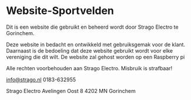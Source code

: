 # Website-Sportvelden

Dit is een website die gebruikt en beheerd wordt door Strago Electro te Gorinchem.

Deze website in bedacht en ontwikkeld met gebruiksgemak voor de klant. Daarnaast is de bedoeling dat deze website gebruikt wordt voor elke vereniging die dit wilt. De website zal gehost worden op een Raspberry pi

Alle rechten voorbehouden aan Strago Electro. Misbruik is strafbaar!

info@strago.nl
0183-632955

Strago Electro
Avelingen Oost 8
4202 MN Gorinchem